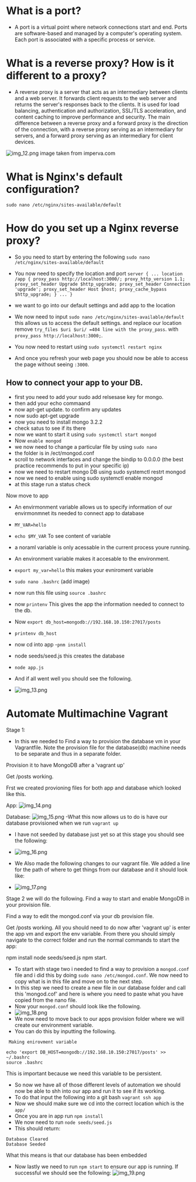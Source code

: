 #  What is a port? 

- A port is a virtual point where network connections start and end. Ports are software-based and managed by a computer's operating system. Each port is associated with a specific process or service.

# What is a reverse proxy? How is it different to a proxy?

- A reverse proxy is a server that acts as an intermediary between clients and a web server. It forwards client requests to the web server and returns the server's responses back to the clients. It is used for load balancing, authentication and authorization, SSL/TLS acceleration, and content caching to improve performance and security. The main difference between a reverse proxy and a forward proxy is the direction of the connection, with a reverse proxy serving as an intermediary for servers, and a forward proxy serving as an intermediary for client devices.

![img_12.png](img_12.png)
image taken from imperva.com 

# What is Nginx's default configuration? 

`sudo nano /etc/nginx/sites-available/default`


# How do you set up a Nginx reverse proxy?


- So you need to start by entering the following `sudo nano /etc/nginx/sites-available/default`
- You now need to specify the location and port `server {
...
    location /app {
        proxy_pass http://localhost:3000/;
        proxy_http_version 1.1;
        proxy_set_header Upgrade $http_upgrade;
        proxy_set_header Connection 'upgrade';
        proxy_set_header Host $host;
        proxy_cache_bypass $http_upgrade;
    }
...
}`
- we want to go into our default settings and add app to the location 

- We now need to input `sudo nano /etc/nginx/sites-available/default` this allows us to access the default settings. and replace our location remove `try_files $uri $uri/ =404 line with the proxy_pass`. with `proxy_pass http://localhost:3000;`.
- You now need to restart using `sudo systemctl restart nginx`
- And once you refresh your web page you should now be able to access the page without seeing `:3000`.

## How to connect your app to your DB.

- first you need to add your sudo add relsesase key for mongo.
- then add your echo commaand 
- now apt-get update. to confirm any updates 
- now sudo apt-get upgrade
- now you need to install mongo 3.2.2
- check satus to see if its there
- now we want to start it using `sudo systemctl start mongod`
- Now `enable mongod`
- we now need to change a particular file by using `sudo nano`
- the folder is in /ect/mongod.conf
- scroll to network interfaces and change the bindip to 0.0.0.0 (the best practice recommends to put in your specific ip)
- now we need to restart mongo DB using sudo systemctl restrt mongod
- now we need to enable using sudo systemctl enable mongod
- at this stage run a status check


Now move to app

- An envirmonment variable allows us to specify information of our envirmonmnet its needed to connect app to database 
- `MY_VAR=hello`
- `echo $MY_VAR` To see content of variable 
- a noraml variable is only acessable in the current process youre running. 
- An environment variable makes it accesable to the environment.
- `export my_var=hello` this makes your evniroment variable
- `sudo nano .bashrc` (add image)
- now run this file using `source .bashrc`
- now `printenv`
This gives the app the information needed to connect to the db.
- Now `export db_host=mongodb://192.168.10.150:27017/posts`
- `printenv db_host`
- now cd into app 
-`pnm install`
- node seeds/seed.js this creates the database 
- `node app.js`

- And if all went well you should see the following. 
- ![img_13.png](img_13.png)


# Automate Multimachine Vagrant 

Stage 1:

- In this we needed to Find a way to provision the database vm in your Vagrantfile. Note the provision file for the database(db) machine needs to be separate and thus in a separate folder.

Provision it to have MongoDB after a 'vagrant up'

Get /posts working. 

Frst we created provioning files for both app and database which looked like this.

App:
![img_14.png](img_14.png)

Database: 
![img_15.png](img_15.png)
 -What this now allows us to do is have our database provisioned when we run `vagrant up`
- I have not seeded by database just yet so at this stage you should see the following:
- ![img_16.png](img_16.png)

- We Also made the following changes to our vagrant file. We added a line for the path of where to get things from our database and it should look like:
- ![img_17.png](img_17.png)




Stage 2 we will do the following. Find a way to start and enable MongoDB in your provision file.

Find a way to edit the mongod.conf via your db provision file.

Get /posts working. All you should need to do now after 'vagrant up' is enter the app vm and export the env variable. From there you should simply navigate to the correct folder and run the normal commands to start the app:

npm install
node seeds/seed.js
npm start.

- To start with stage two i needed to find a way to provision a `mongod.conf` file and i did this by doing `sudo nano /etc/mongod.conf`. We now need to copy what is in this file and move on to the next step.
- In this step we need to create a new file in our database folder and call this 'mongod.cof' and here is where you need to paste what you have copied from the nano file.
- Now your `mongod.conf` should look like the following.
- ![img_18.png](img_18.png)
- We now need to move back to our apps provision folder where we will create our environment variable.
- You can do this by inputting the following. 
````
 Making enirovment variable

echo 'export DB_HOST=mongodb://192.168.10.150:27017/posts' >> ~/.bashrc
source .bashrc
````
This is important because we need this variable to be persistent.

- So now we have all of those different levels of automation we should now be able to shh into our app and run it to see if its working.
- To do that input the following into a git bash
`vagrant ssh app` 
- Now we should make sure we cd into the correct location which is the `app/`
- Once you are in app run `npm install`
- We now need to run `node seeds/seed.js`
- This should return: 
```
Database Cleared
Database Seeded
```
What this means is that our database has been embedded 

- Now lastly we need to run `npm start` to ensure our app is running. If successful we should see the following:
![img_19.png](img_19.png)
